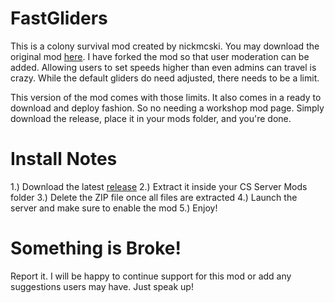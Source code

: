 # FastGliders
This is a colony survival mod created by nickmcski. You may download the original mod [here](https://steamcommunity.com/sharedfiles/filedetails/?id=2322409810). I have 
forked the mod so that user moderation can be added. Allowing users to set speeds higher than even admins can travel is crazy. While the default gliders do need adjusted, 
there needs to be a limit.

This version of the mod comes with those limits. It also comes in a ready to download and deploy fashion. So no needing a workshop mod page. Simply download the release, 
place it in your mods folder, and you're done.

# Install Notes
1.) Download the latest [release](https://github.com/x0Z3ro0x/FastGliders/releases/tag/2.0)
2.) Extract it inside your CS Server Mods folder
3.) Delete the ZIP file once all files are extracted
4.) Launch the server and make sure to enable the mod
5.) Enjoy!

# Something is Broke!
Report it. I will be happy to continue support for this mod or add any suggestions users may have. Just speak up!
